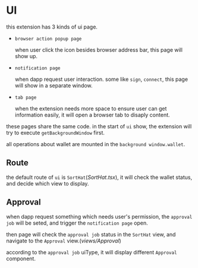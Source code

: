 # UI

this extension has 3 kinds of ui page.

- `browser action popup page`

  when user click the icon besides browser address bar, this page will show up.

- `notification page`

  when dapp request user interaction. some like `sign`, `connect`, this page will show in a separate window.

- `tab page`

  when the extension needs more space to ensure user can get information easily, it will open a browser tab to disaply content.

these pages share the same code. in the start of `ui` show, the extension will try to execute `getBackgroundWindow` first.

all operations about wallet are mounted in the `background window.wallet`.

## Route

the default route of `ui` is `SortHat`(_SortHat.tsx_), it will check the wallet status, and decide which view to display.

## Approval

when dapp request something which needs user's permission, the `approval job` will be seted, and trigger the `notification page` open.

then page will check the `approval job` status in the `SortHat` view, and navigate to the `Approval` view.(_views/Approval_)

according to the `approval job` uiType, it will display different `Approval` component.

